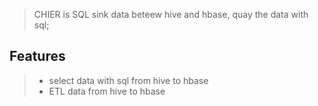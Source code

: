 > CHIER is SQL sink data beteew hive and hbase, quay the data with sql;

## Features

> - select data with sql from hive to hbase 
> - ETL data from hive to hbase 
